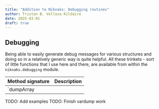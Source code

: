 ```yaml
---
title: "Addition to Niknaks: Debugging routines"
author: Tristan B. Velloza Kildaire
date: 2025-03-01
draft: true
---
```


## Debugging

Being able to easily generate debug messages for various structures
and doing so in a relatively generic way is quite helpful. All these
trinkets - sort of little functions that I use here and there, are
available from within the `niknaks.debugging` module.

| Method signature                        | Description                                                            |
|-----------------------------------------|------------------------------------------------------------------------|
| `dumpArray

TODO: Add examples
TODO: Finish vardump work